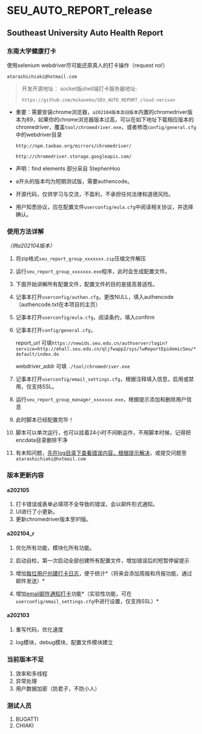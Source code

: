 # SEU_AUTO_REPORT_release
## Southeast University Auto Health Report

### 东南大学健康打卡

使用selenium webdriver尽可能还原真人的打卡操作（request no!）

`atarashichiaki@hotmail.com`



> 开发开源地址：  socket版shell端打卡服务器地址:
>
> `https://github.com/mikaneko/SEU_AUTO_REPORT_cloud-verison`



- 重要：需要安装chrome浏览器，`a202104版本及旧版本`内置的chromedriver版本为89，如果你的chrome浏览器版本过高，可以在如下地址下载相应版本的chromedriver，覆盖`tool/chromedriver.exe`，或者修改`config/general.cfg`中的webdriver目录

  `http://npm.taobao.org/mirrors/chromedriver/`

  `http://chromedriver.storage.googleapis.com/`

- 声明：find elements 部分采自 StephenHoo



- a开头的版本均为短期测试版，需要authencode。
- 开源代码，仅供学习与交流，不盈利，不承担任何法律和道德风险。
- 用户知悉协议，应在配置文件`userconfig/eula.cfg`中阅读相关协议，并选择确认。


### 使用方法详解

*（供a202104版本）*

1. 将zip格式`seu_report_group_xxxxxxx.zip`压缩文件解压

2. 运行`seu_report_group_xxxxxxx.exe`程序，此时会生成配置文件。

3. 下面开始讲解所有配置文件，配置文件的目的是提高普适性。

4. 记事本打开`userconfig/authen.cfg`，更改NULL，填入authencode（authencode.txt在本项目的主页）

5. 记事本打开`userconfig/eula.cfg`，阅读条约，填入confirm

6. 记事本打开`config/general.cfg`，

   report_url 可填`https://newids.seu.edu.cn/authserver/login?service=http://ehall.seu.edu.cn/qljfwapp2/sys/lwReportEpidemicSeu/*default/index.do`

   webdriver_addr 可填 `./tool/chromedriver.exe`

7. 记事本打开`userconfig/email_settings.cfg`，根据注释填入信息，启用或禁用，仅支持SSL。

8. 运行`seu_report_group_manager_xxxxxxx.exe`，根据提示添加和删除用户信息

9. 此时脚本已经配置完毕！

10. 脚本可以单次运行，也可以挂着24小时不间断运作，不用脚本时候，记得把encdata目录删除干净

11. 有未知问题，<u>先在log目录下查看错误内容，根据提示解决</u>，或提交问题至`atarashichiaki@hotmail.com`

### 版本更新内容
#### a202105
1. 打卡错误或表单必填项不全导致的错误，会以邮件形式通知。
2. UI进行了小更新。
3. 更新chromedriver版本至91版。

#### a202104_r
1. 优化所有功能，模块化所有功能。

2. 启动自检，第一次启动全部创建所有配置文件，增加错误后的短暂停留提示

3. 增加<u>每位用户创建打卡日志</u>，便于统计*（将来会添加周报和月报功能，通过邮件发送）*

4. 增加<u>email邮件通知打卡</u>功能*（实验性功能，可在`userconfig/email_settings.cfg`中进行设置，仅支持SSL）*

#### a202103
1. 重写代码，优化速度

2. log模块，debug模块，配置文件模块建立

### 当前版本不足
1. 效率和多线程
2. 异常处理
3. 用户数据加密（防君子，不防小人）

### 测试人员
1. BUGATTI
2. CHIAKI